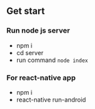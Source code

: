 ## Get start

### Run node js server

- npm i
- cd server
- run command `node index`

### For react-native app

- npm i
- react-native run-android
